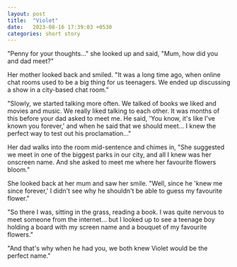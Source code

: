 ```yaml
---
layout: post
title:  "Violet"
date:   2023-08-16 17:39:03 +0530
categories: short story
---
```

"Penny for your thoughts..." she looked up and said, "Mum, how did you and dad meet?"

Her mother looked back and smiled. "It was a long time ago, when online chat rooms used to be a big thing for us teenagers. We ended up discussing a show in a city-based chat room."

"Slowly, we started talking more often. We talked of books we liked and movies and music. We really liked talking to each other. It was months of this before your dad asked to meet me. He said, 'You know, it's like I've known you forever,' and when he said that we should meet... I knew the perfect way to test out his proclamation..."

Her dad walks into the room mid-sentence and chimes in, "She suggested we meet in one of the biggest parks in our city, and all I knew was her onscreen name. And she asked to meet me where her favourite flowers bloom."

She looked back at her mum and saw her smile. "Well, since he 'knew me since forever,' I didn't see why he shouldn't be able to guess my favourite flower."

"So there I was, sitting in the grass, reading a book. I was quite nervous to meet someone from the internet... but I looked up to see a teenage boy holding a board with my screen name and a bouquet of my favourite flowers."

"And that's why when he had you, we both knew Violet would be the perfect name."

